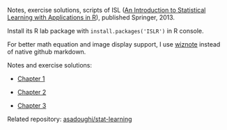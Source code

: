 Notes, exercise solutions, scripts of ISL
([An Introduction to Statistical Learning with Applications in R](http://www-bcf.usc.edu/~gareth/ISL/)),
published Springer, 2013.

Install its R lab package with `install.packages('ISLR')` in R console.

For better math equation and image display support, I use [wiznote](http://wiz.cn/)
instead of native github markdown.

Notes and exercise solutions:

* [Chapter 1](http://23deda4d.wiz03.com/share/s/0zTJFd01gQ7-2X7QpT26_jGQ0SpRUC3ziADd2iUIQ50E_1ga)

* [Chapter 2](http://23deda4d.wiz03.com/share/s/0zTJFd01gQ7-2X7QpT26_jGQ1zTGOZ3taAgU2gPZtV3wdjCj)

* [Chapter 3](http://23deda4d.wiz03.com/share/s/0zTJFd01gQ7-2X7QpT26_jGQ3svyiX3R6k9m28TuU00SiG4R)



Related repository: [asadoughi/stat-learning](https://github.com/asadoughi/stat-learning/)
